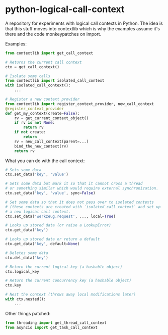 # python-logical-call-context

A repository for experiments with logical call contexts in Python.
The idea is that this stuff moves into contextlib which is why the
examples assume it's there and the code monkeypatches on import.

Examples:

```python
from contextlib import get_call_context

# Returns the current call context
ctx = get_call_context()

# Isolate some calls
from contextlib import isolated_call_context
with isolated_call_context():
    ...

# Register a new context provider
from contextlib import register_context_provider, new_call_context
@register_context_provider
def get_my_context(create=False):
    rv = get_current_context_object()
    if rv is not None:
        return rv
    if not create:
        return
    rv = new_call_context(parent=...)
    bind_the_new_context(rv)
    return rv
```

What you can do with the call context:

```python
# Sets some data
ctx.set_data('key', 'value')

# Sets some data but mark it so that it cannot cross a thread
# or something similar which would require external synchronization.
ctx.set_data('key', 'value', sync=False)

# Set some data so that it does not pass over to isolated contexts
# (these contexts are created with `isolated_call_context` and set up
# a new logical call context.
ctx.set_data('werkzeug.request', ..., local=True)

# Looks up stored data (or raise a LookupError)
ctx.get_data('key')

# Looks up stored data or return a default
ctx.get_data('key', default=None)

# Deletes some data
ctx.del_data('key')

# Return the current logical key (a hashable object)
ctx.logical_key

# Return the current concurrency key (a hashable object)
ctx.key

# Nest the context (throws away local modifications later)
with ctx.nested():
    ...
```

Other things patched:

```python
from threading import get_thread_call_context
from asyncio import get_task_call_context
```

